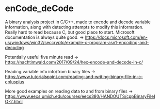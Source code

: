 # enCode_deCode
A binary analysis project in C/C++, made to encode and decode variable information, along with detecting attempts to modify this information.<br>
Really hard to read because C, but good place to start. Microsoft documentation is always quite good: → https://docs.microsoft.com/en-us/windows/win32/seccrypto/example-c-program-asn1-encoding-and-decoding

Potentially useful five minute read → https://nachtimwald.com/2017/09/24/hex-encode-and-decode-in-c/

Reading variable info into/from binary files → https://www.tutorialspoint.com/reading-and-writing-binary-file-in-c-cplusplus

More good examples on reading data to and from binary files → https://www.eecs.umich.edu/courses/eecs380/HANDOUTS/cppBinaryFileIO-2.html
